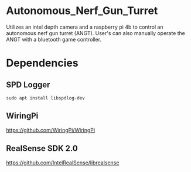 # Autonomous_Nerf_Gun_Turret
Utilizes an intel depth camera and a raspberry pi 4b to control an autonomous nerf gun turret (ANGT).
User's can also manually operate the ANGT with a bluetooth game controller.

# Dependencies
## SPD Logger
`sudo apt install libspdlog-dev`

## WiringPi
https://github.com/WiringPi/WiringPi

## RealSense SDK 2.0
https://github.com/IntelRealSense/librealsense